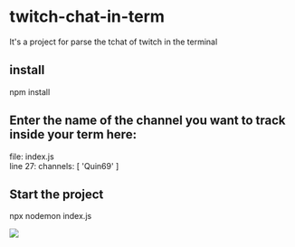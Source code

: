 # twitch-chat-in-term
It's a project for parse the tchat of twitch in the terminal

## install
npm install

## Enter the name of the channel you want to track inside your term here:
file: index.js  
line 27: channels: [ 'Quin69' ]

## Start the project
npx nodemon index.js

<img style="text-align: center" src="https://upload.wikimedia.org/wikipedia/commons/thumb/d/d9/Node.js_logo.svg/590px-Node.js_logo.svg.png" />
